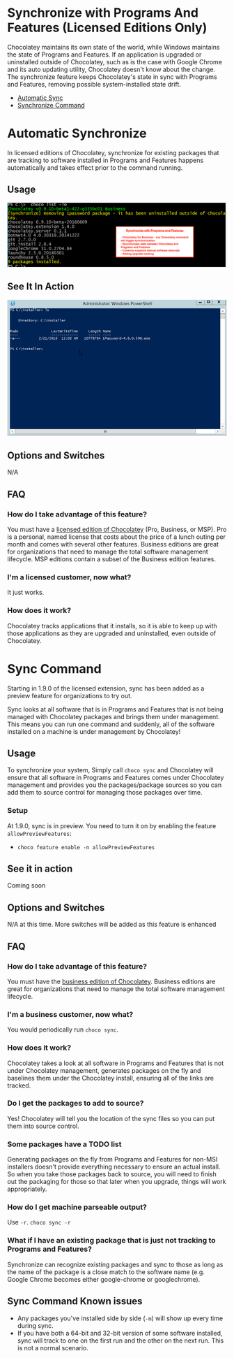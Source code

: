 # Synchronize with Programs And Features (Licensed Editions Only)

Chocolatey maintains its own state of the world, while Windows maintains the state of Programs and Features. If an application is upgraded or uninstalled outside of Chocolatey, such as is the case with Google Chrome and its auto updating utility, Chocolatey doesn't know about the change. The synchronize feature keeps Chocolatey's state in sync with Programs and Features, removing possible system-installed state drift.

* [Automatic Sync](#automatic-synchronize)
* [Synchronize Command](#sync-command)

# Automatic Synchronize

In licensed editions of Chocolatey, synchronize for existing packages that are tracking to software installed in Programs and Features happens automatically and takes effect prior to the command running.

## Usage

![Synchronize - if you are on https://chocolatey.org/docs/features-synchronize, see commented html below for detailed description of image](images/features/features_synchronize.png)

<!--
Text in the image above:

Synchronize with Programs and Features

- Chocolatey for Business - any Chocolatey command will trigger synchronization
- Synchronizes state between Chocoaltey and Programs and Features
- Currently supports manual software removals
- Adding upgrade tracking

This image shows running `choco list -lo`. Chocolatey for Business automatically detects that 1Password has been manually uninstalled and synchronizes Chocolatey's state.
-->

## See It In Action

![auto package creation/synchronize](images/gifs/choco_business_features.gif)

## Options and Switches

N/A

## FAQ

### How do I take advantage of this feature?
You must have a [licensed edition of Chocolatey](https://chocolatey.org/pricing) (Pro, Business, or MSP). Pro is a personal, named license that costs about the price of a lunch outing per month and comes with several other features. Business editions are great for organizations that need to manage the total software management lifecycle. MSP editions contain a subset of the Business edition features.

### I'm a licensed customer, now what?
It just works.

### How does it work?
Chocolatey tracks applications that it installs, so it is able to keep up with those applications as they are upgraded and uninstalled, even outside of Chocolatey.

# Sync Command

Starting in 1.9.0 of the licensed extension, sync has been added as a preview feature for organizations to try out.

Sync looks at all software that is in Programs and Features that is not being managed with Chocolatey packages and brings them under management. This means you can run one command and suddenly, all of the software installed on a machine is under management by Chocolatey!

## Usage

To synchronize your system, Simply call `choco sync` and Chocolatey will ensure that all software in Programs and Features comes under Chocolatey management and provides you the packages/package sources so you can add them to source control for managing those packages over time.

### Setup
At 1.9.0, sync is in preview. You need to turn it on by enabling the feature  `allowPreviewFeatures`:

* `choco feature enable -n allowPreviewFeatures`

## See it in action

Coming soon

## Options and Switches

N/A at this time. More switches will be added as this feature is enhanced

## FAQ

### How do I take advantage of this feature?
You must have the [business edition of Chocolatey](https://chocolatey.org/pricing). Business editions are great for organizations that need to manage the total software management lifecycle.

### I'm a business customer, now what?
You would periodically run `choco sync`.

### How does it work?
Chocolatey takes a look at all software in Programs and Features that is not under Chocolatey management, generates packages on the fly and baselines them under the Chocolatey install, ensuring all of the links are tracked.

### Do I get the packages to add to source?

Yes! Chocolatey will tell you the location of the sync files so you can put them into source control.

### Some packages have a TODO list
Generating packages on the fly from Programs and Features for non-MSI installers doesn't provide everything necessary to ensure an actual install. So when you take those packages back to source, you will need to finish out the packaging for those so that later when you upgrade, things will work appropriately.

### How do I get machine parseable output?

Use `-r`. `choco sync -r`

### What if I have an existing package that is just not tracking to Programs and Features?

Synchronize can recognize existing packages and sync to those as long as the name of the package is a close match to the software name (e.g. Google Chrome becomes either google-chrome or googlechrome).

## Sync Command Known issues

* Any packages you've installed side by side (`-m`) will show up every time during sync.
* If you have both a 64-bit and 32-bit version of some software installed, sync will track to one on the first run and the other on the next run. This is not a normal scenario.
